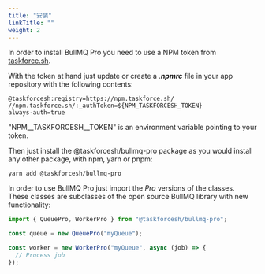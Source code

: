 ```yaml
---
title: "安装"
linkTitle: ""
weight: 2
---
```


In order to install BullMQ Pro you need to use a NPM token from [taskforce.sh](https://taskforce.sh).

With the token at hand just update or create a ._**npmrc**_ file in your app repository with the following contents:

```
@taskforcesh:registry=https://npm.taskforce.sh/
//npm.taskforce.sh/:_authToken=${NPM_TASKFORCESH_TOKEN}
always-auth=true
```

"NPM\_\_TASKFORCESH\_\_TOKEN" is an environment variable pointing to your token.

Then just install the @taskforcesh/bullmq-pro package as you would install any other package, with npm, yarn or pnpm:

```
yarn add @taskforcesh/bullmq-pro
```

In order to use BullMQ Pro just import the _Pro_ versions of the classes. These classes are subclasses of the open source BullMQ library with new functionality:

```typescript
import { QueuePro, WorkerPro } from "@taskforcesh/bullmq-pro";

const queue = new QueuePro("myQueue");

const worker = new WorkerPro("myQueue", async (job) => {
  // Process job
});
```
